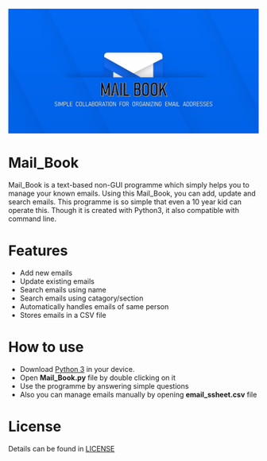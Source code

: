 ![Mail_Book Logo](mail.jpg)

# Mail_Book
Mail_Book is a text-based non-GUI programme which simply helps you to manage your known emails. Using this Mail_Book, you can add, update and search emails. This programme is so simple that even a 10 year kid can operate this. Though it is created with Python3, it also compatible with command line.

# Features
* Add new emails
* Update existing emails
* Search emails using name
* Search emails using catagory/section
* Automatically handles emails of same person
* Stores emails in a CSV file

# How to use
* Download [Python 3](https://www.python.org/downloads/) in your device.
* Open **Mail_Book.py** file by double clicking on it
* Use the programme by answering simple questions
* Also you can manage emails manually by opening **email_ssheet.csv** file

# License
Details can be found in [LICENSE](https://github.com/ahammadshawki8/Mail_Book/blob/master/LICENSE)

